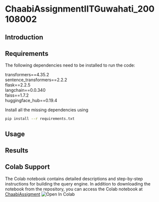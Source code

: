 # ChaabiAssignmentIITGuwahati_200108002

## Introduction


## Requirements
The following dependencies need to be installed to run the code:

transformers==4.35.2 \
sentence_transformers==2.2.2 \
flask==2.2.5 \
langchain==0.0.340 \
faiss==1.7.2 \
huggingface_hub==0.19.4 

Install all the missing dependencies using  
```bash 
pip install --r requirements.txt
```

## Usage



## Results

## Colab Support

The Colab notebook contains detailed descriptions and step-by-step instructions for building the query engine. In addition to downloading the notebook from the repository, you can access the Colab notebook at [ChaabiAssigment](https://colab.research.google.com/drive/1B9_zwWApkKAEAWYdVs2HqifMKoxY8ceU?usp=sharing)
![Open In Colab](https://colab.research.google.com/assets/colab-badge.svg)
